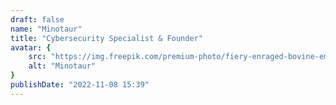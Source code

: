 ```yaml
---
draft: false
name: "Minotaur"
title: "Cybersecurity Specialist & Founder"
avatar: {
    src: "https://img.freepik.com/premium-photo/fiery-enraged-bovine-emblem_1016726-4791.jpg?&fit=crop&w=50",
    alt: "Minotaur"
}
publishDate: "2022-11-08 15:39"
---
```

